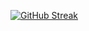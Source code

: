 [![GitHub Streak](https://github-readme-streak-stats.herokuapp.com?user=its-me-anushka&theme=elegant&date_format=M%20j%5B%2C%20Y%5D)](https://git.io/streak-stats)
